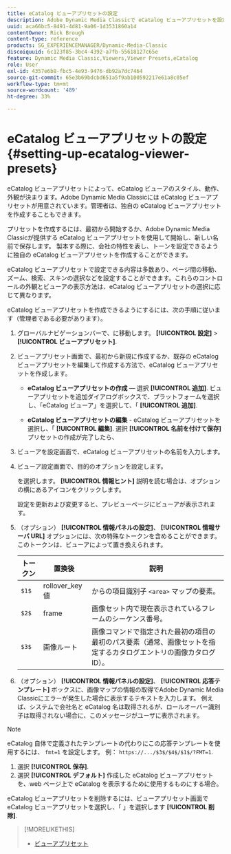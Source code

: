 ```yaml
---
title: eCatalog ビューアプリセットの設定
description: Adobe Dynamic Media Classicで eCatalog ビューアプリセットを設定する方法について説明します。
uuid: aca66bc5-8491-4d81-9a06-1d3531860a14
contentOwner: Rick Brough
content-type: reference
products: SG_EXPERIENCEMANAGER/Dynamic-Media-Classic
discoiquuid: 6c123f85-3bc4-4392-a7fb-55618127c65e
feature: Dynamic Media Classic,Viewers,Viewer Presets,eCatalog
role: User
exl-id: 4357e6b8-fbc5-4e93-9476-db92a7dc7464
source-git-commit: 65e3b69bdcbd651a5f9ab100592217e61a8c05ef
workflow-type: tm+mt
source-wordcount: '489'
ht-degree: 33%

---
```


# eCatalog ビューアプリセットの設定{#setting-up-ecatalog-viewer-presets}

eCatalog ビューアプリセットによって、eCatalog ビューアのスタイル、動作、外観が決まります。Adobe Dynamic Media Classicには eCatalog ビューアプリセットが用意されています。管理者は、独自の eCatalog ビューアプリセットを作成することもできます。

プリセットを作成するには、最初から開始するか、Adobe Dynamic Media Classicが提供する eCatalog ビューアプリセットを使用して開始し、新しい名前で保存します。 製本する際に、会社の特性を表し、トーンを設定できるように独自の eCatalog ビューアプリセットを作成することができます。

eCatalog ビューアプリセットで設定できる内容は多数あり、ページ間の移動、ズーム、検索、スキンの選択などを設定することができます。これらのコントロールの外観とビューアの表示方法は、eCatalog ビューアプリセットの選択に応じて異なります。

eCatalog ビューアプリセットを作成できるようにするには、次の手順に従います（管理者である必要があります）。

1. グローバルナビゲーションバーで、に移動します。 **[!UICONTROL 設定]** > **[!UICONTROL ビューアプリセット]**.
1. ビューアプリセット画面で、最初から新規に作成するか、既存の eCatalog ビューアプリセットを編集して作成する方法で、eCatalog ビューアプリセットを作成します。

   * **eCatalog ビューアプリセットの作成**  — 選択 **[!UICONTROL 追加]**. ビューアプリセットを追加ダイアログボックスで、プラットフォームを選択し、「eCatalog ビューア」を選択して、「 **[!UICONTROL 追加]**.

   * **eCatalog ビューアプリセットの編集** - eCatalog ビューアプリセットを選択し、「 **[!UICONTROL 編集]**. 選択 **[!UICONTROL 名前を付けて保存]** プリセットの作成が完了したら、

1. ビューアを設定画面で、eCatalog ビューアプリセットの名前を入力します。
1. ビューア設定画面で、目的のオプションを設定します。

   を選択します。 **[!UICONTROL 情報ヒント]** 説明を読む場合は、オプションの横にあるアイコンをクリックします。

   設定を更新および変更すると、プレビューページにビューアが表示されます。

1. （オプション） **[!UICONTROL 情報パネルの設定]**、 **[!UICONTROL 情報サーバ URL]** オプションには、次の特殊なトークンを含めることができます。このトークンは、ビューアによって置き換えられます。

   | トークン | 置換後 | 説明 |
   | --- | --- | --- |
   | `$1$` | rollover_key 値 | からの項目識別子 `<area>` マップの要素。 |
   | `$2$` | frame | 画像セット内で現在表示されているフレームのシーケンス番号。 |
   | `$3$` | 画像ルート | 画像コマンドで指定された最初の項目の最初のパス要素（通常、画像セットを指定するカタログエントリの画像カタログ ID）。 |

1. （オプション） **[!UICONTROL 情報パネルの設定]**、 **[!UICONTROL 応答テンプレート]** ボックスに、画像マップの情報の取得でAdobe Dynamic Media Classicにエラーが発生した場合に表示するテキストを入力します。 例えば、システムで会社名と eCatalog 名は取得されるが、ロールオーバー識別子は取得されない場合に、このメッセージがユーザに表示されます。

>[!NOTE]
>
>eCatalog 自体で定義されたテンプレートの代わりにこの応答テンプレートを使用するには、 `fmt=1` を設定します。 例： `https://.../$3$/$4$/$1$/?FMT=1`.

1. 選択 **[!UICONTROL 保存]**.
1. 選択 **[!UICONTROL デフォルト]** 作成した eCatalog ビューアプリセットを、web ページ上で eCatalog を表示するために使用するものにする場合。

eCatalog ビューアプリセットを削除するには、ビューアプリセット画面で eCatalog ビューアプリセットを選択し、「 」を選択します **[!UICONTROL 削除]**.

>[!MORELIKETHIS]
>
>* [ビューアプリセット](application-setup.md#viewer_presets)

